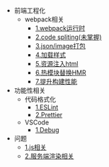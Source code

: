 - 前端工程化
    - webpack相关
      - [1.webpack运行时](engineering/webpack/runtime)
      - [2.code spliting(未掌握)](engineering/webpack/codeSpliting)
      - [3.json/image打包](engineering/webpack/json&image)
      - [4.加载样式](engineering/webpack/css)
      - [5.资源注入html](engineering/webpack/html)
      - [6.热模块替换HMR](engineering/webpack/HMR)
      - [7.提升构建性能](engineering/webpack/speed)
- 功能性相关
    - 代码格式化
      - [1.ESLint](features/format/eslint.md)
      - [2.Prettier](features/format/prettier.md)
    - VSCode
      - [1.Debug](features/vscode/debug.md)
- 问题
    - [1.js相关](question/js.md)
    - [2.服务端渲染相关](question/server.md)